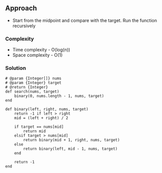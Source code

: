 ## Approach
- Start from the midpoint and compare with the target. Run the function recursively

### Complexity
- Time complexity - O(log(n))
- Space complexity - O(1)

### Solution
```
# @param {Integer[]} nums
# @param {Integer} target
# @return {Integer}
def search(nums, target)
    binary(0, nums.length - 1, nums, target)          
end

def binary(left, right, nums, target)
    return -1 if left > right
    mid = (left + right) / 2

    if target == nums[mid]
        return mid
    elsif target > nums[mid]
        return binary(mid + 1, right, nums, target)
    else
        return binary(left, mid - 1, nums, target)
    end

    return -1
end
```
